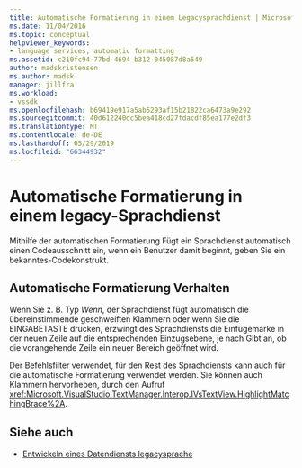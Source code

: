 ```yaml
---
title: Automatische Formatierung in einem Legacysprachdienst | Microsoft-Dokumentation
ms.date: 11/04/2016
ms.topic: conceptual
helpviewer_keywords:
- language services, automatic formatting
ms.assetid: c210fc94-77bd-4694-b312-045087d8a549
author: madskristensen
ms.author: madsk
manager: jillfra
ms.workload:
- vssdk
ms.openlocfilehash: b69419e917a5ab5293af15b21822ca6473a9e292
ms.sourcegitcommit: 40d612240dc5bea418cd27fdacdf85ea177e2df3
ms.translationtype: MT
ms.contentlocale: de-DE
ms.lasthandoff: 05/29/2019
ms.locfileid: "66344932"
---
```

# <a name="automatic-formatting-in-a-legacy-language-service"></a>Automatische Formatierung in einem legacy-Sprachdienst
Mithilfe der automatischen Formatierung Fügt ein Sprachdienst automatisch einen Codeausschnitt ein, wenn ein Benutzer damit beginnt, geben Sie ein bekanntes-Codekonstrukt.

## <a name="automatic-formatting-behavior"></a>Automatische Formatierung Verhalten
 Wenn Sie z. B. Typ *Wenn*, der Sprachdienst fügt automatisch die übereinstimmende geschweiften Klammern oder wenn Sie die EINGABETASTE drücken, erzwingt des Sprachdiensts die Einfügemarke in der neuen Zeile auf die entsprechenden Einzugsebene, je nach Gibt an, ob die vorangehende Zeile ein neuer Bereich geöffnet wird.

 Der Befehlsfilter verwendet, für den Rest des Sprachdiensts kann auch für die automatische Formatierung verwendet werden. Sie können auch Klammern hervorheben, durch den Aufruf <xref:Microsoft.VisualStudio.TextManager.Interop.IVsTextView.HighlightMatchingBrace%2A>.

## <a name="see-also"></a>Siehe auch
- [Entwickeln eines Datendiensts legacysprache](../../extensibility/internals/developing-a-legacy-language-service.md)